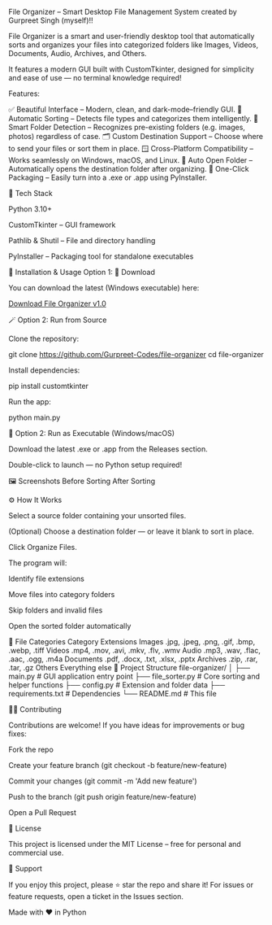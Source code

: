 File Organizer – Smart Desktop File Management System created by Gurpreet Singh (myself)!!

File Organizer is a smart and user-friendly desktop tool that automatically sorts and organizes your files into categorized folders like Images, Videos, Documents, Audio, Archives, and Others.

It features a modern GUI built with CustomTkinter, designed for simplicity and ease of use — no terminal knowledge required!

Features:

✅ Beautiful Interface – Modern, clean, and dark-mode–friendly GUI.
🧠 Automatic Sorting – Detects file types and categorizes them intelligently.
📁 Smart Folder Detection – Recognizes pre-existing folders (e.g. images, photos) regardless of case.
🗂 Custom Destination Support – Choose where to send your files or sort them in place.
🪟 Cross-Platform Compatibility – Works seamlessly on Windows, macOS, and Linux.
📂 Auto Open Folder – Automatically opens the destination folder after organizing.
💾 One-Click Packaging – Easily turn into a .exe or .app using PyInstaller.

🧩 Tech Stack

Python 3.10+

CustomTkinter – GUI framework

Pathlib & Shutil – File and directory handling

PyInstaller – Packaging tool for standalone executables

🚀 Installation & Usage
Option 1: 💾 Download

You can download the latest (Windows executable) here:

[Download File Organizer v1.0](https://github.com/Gurpreet-Codes/file-organizer/releases/download/v1.0.0/fileorganizer.exe)

🪄 Option 2: Run from Source

Clone the repository:

git clone https://github.com/Gurpreet-Codes/file-organizer
cd file-organizer


Install dependencies:

pip install customtkinter


Run the app:

python main.py

💾 Option 2: Run as Executable (Windows/macOS)

Download the latest .exe or .app from the Releases
 section.

Double-click to launch — no Python setup required!

🖼️ Screenshots
Before Sorting	After Sorting

	
⚙️ How It Works

Select a source folder containing your unsorted files.

(Optional) Choose a destination folder — or leave it blank to sort in place.

Click Organize Files.

The program will:

Identify file extensions

Move files into category folders

Skip folders and invalid files

Open the sorted folder automatically

🧠 File Categories
Category	Extensions
Images	.jpg, .jpeg, .png, .gif, .bmp, .webp, .tiff
Videos	.mp4, .mov, .avi, .mkv, .flv, .wmv
Audio	.mp3, .wav, .flac, .aac, .ogg, .m4a
Documents	.pdf, .docx, .txt, .xlsx, .pptx
Archives	.zip, .rar, .tar, .gz
Others	Everything else
🧱 Project Structure
file-organizer/
│
├── main.py              # GUI application entry point
├── file_sorter.py           # Core sorting and helper functions
├── config.py            # Extension and folder data
├── requirements.txt     # Dependencies
└── README.md            # This file

👨‍💻 Contributing

Contributions are welcome!
If you have ideas for improvements or bug fixes:

Fork the repo

Create your feature branch (git checkout -b feature/new-feature)

Commit your changes (git commit -m 'Add new feature')

Push to the branch (git push origin feature/new-feature)

Open a Pull Request

🪪 License

This project is licensed under the MIT License – free for personal and commercial use.

💬 Support

If you enjoy this project, please ⭐ star the repo and share it!
For issues or feature requests, open a ticket in the Issues section.

Made with ❤️ in Python